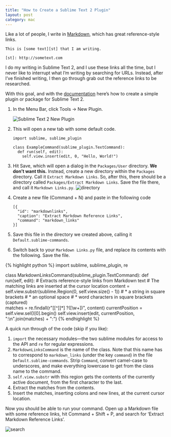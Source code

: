 ```yaml
---
title: "How to Create a Sublime Text 2 Plugin"
layout: post
category: mac
---
```


Like a lot of people, I write in [Markdown][md], which has great reference-style links.

    This is [some text][st] that I am writing.

    [st]: http://sometext.com


I do my writing in Sublime Text 2, and I use these links all the time, but I never like to interrupt what I’m writing by searching for URLs. Instead, after I’ve finished writing, I then go through grab out the reference links to be researched.

With this goal, and with the [documentation][stdocs] here’s how to create a simple plugin or package for Sublime Text 2.

1.    In the Menu Bar, click Tools → New Plugin.
      
      ![Sublime Text 2 New Plugin][newplugin]
2.    This will open a new tab with some default code.

          import sublime, sublime_plugin

          class ExampleCommand(sublime_plugin.TextCommand):
            def run(self, edit):
              self.view.insert(edit, 0, "Hello, World!")
3.    Hit Save, which will open a dialog in the `Packages/User` directory.
      **We don’t want this.** Instead, create a new directory within 
      the `Packages` directory. Call it `Extract Markdown Links`.
      So, after this, there should be a directory called
      `Packages/Extract Markdown Links`. Save the file there, and 
      call it `Markdown Links.py`.
      ![directory][dir]
4.    Create a new file (Command + N) and paste in the following code
      
          [{
            "id": "markdownlinks",
            "caption": "Extract Markdown Reference Links",
            "command": "markdown_links"
          }]
5.    Save this file in the directory we created above, calling it `Default.sublime-commands`.
6.    Switch back to your `Markdown Links.py` file, and replace its
      contents with the following. Save the file.
      

{% highlight python %}
import sublime, sublime_plugin, re

class MarkdownLinksCommand(sublime_plugin.TextCommand):
  def run(self, edit):
    # Extracts reference-style links from Markdown text
    # The matching links are inserted at the cursor location
    content = self.view.substr(sublime.Region(0, self.view.size() - 1))
    # * a string in square brackets
    # * an optional space
    # * word characters in square brackets (captured)        
    matches = re.findall(r"\[[^\]]*\] ?(\[\w+\])", content)
    currentPosition = self.view.sel()[0].begin()
    self.view.insert(edit, currentPosition, ":\n".join(matches) + ":")
{% endhighlight %}


  A quick run through of the code (skip if you like):
  
  1. `import` the necessary modules—the two sublime modules for access to the API and `re` for regular expressions.
  2. `MarkdownLinksCommand` is the name of the class. Note that this name has to correspond to `markdown_links` (under the key `command`) in the file `Default.sublime-commands`. Strip `Command`, convert camel-case to underscores, and make everything lowercase to get from the class name to the command.
  3. `self.view.substr` with this region gets the contents of the currently active document, from the first character to the last.
  4. Extract the matches from the contents.
  5. Insert the matches, inserting colons and new lines, at the current cursor location.

Now you should be able to run your command. Open up a Markdown file with some reference links, hit Command + Shift + P, and search for ‘Extract Markdown Reference Links’.

![search][search]

[md]: http://daringfireball.net/projects/markdown/
[stdocs]: https://www.sublimetext.com/docs/2/api_reference.html "Sublime Text 2 API Reference"
[newplugin]: http://i.imgur.com/hATjaxN.png
[dir]: http://i.imgur.com/sw1Lnpz.png
[search]: http://i.imgur.com/9OIGx7F.png

